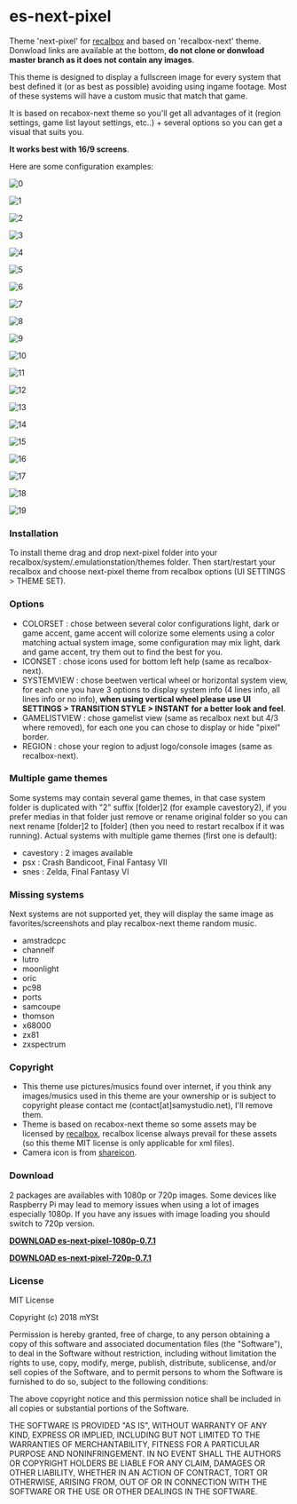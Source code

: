# es-next-pixel
Theme 'next-pixel' for [recalbox](https://www.recalbox.com/) and based on 'recalbox-next' theme. Donwload links are available at the bottom, **do not clone or donwload master branch as it does not contain any images**.

This theme is designed to display a fullscreen image for every system that best defined it (or as best as possible) avoiding using ingame footage. Most of these systems will have a custom music that match that game.

It is based on recabox-next theme so you'll get all advantages of it (region settings, game list layout settings, etc..) + several options so you can get a visual that suits you. 

**It works best with 16/9 screens**.

Here are some configuration examples:

![0](https://raw.githubusercontent.com/samystudio/es-next-pixel/master/screenshots/0.jpg)

![1](https://raw.githubusercontent.com/samystudio/es-next-pixel/master/screenshots/1.jpg)

![2](https://raw.githubusercontent.com/samystudio/es-next-pixel/master/screenshots/2.jpg)

![3](https://raw.githubusercontent.com/samystudio/es-next-pixel/master/screenshots/3.jpg)

![4](https://raw.githubusercontent.com/samystudio/es-next-pixel/master/screenshots/4.jpg)

![5](https://raw.githubusercontent.com/samystudio/es-next-pixel/master/screenshots/5.jpg)

![6](https://raw.githubusercontent.com/samystudio/es-next-pixel/master/screenshots/6.jpg)

![7](https://raw.githubusercontent.com/samystudio/es-next-pixel/master/screenshots/7.jpg)

![8](https://raw.githubusercontent.com/samystudio/es-next-pixel/master/screenshots/8.jpg)

![9](https://raw.githubusercontent.com/samystudio/es-next-pixel/master/screenshots/9.jpg)

![10](https://raw.githubusercontent.com/samystudio/es-next-pixel/master/screenshots/10.jpg)

![11](https://raw.githubusercontent.com/samystudio/es-next-pixel/master/screenshots/11.jpg)

![12](https://raw.githubusercontent.com/samystudio/es-next-pixel/master/screenshots/12.jpg)

![13](https://raw.githubusercontent.com/samystudio/es-next-pixel/master/screenshots/13.jpg)

![14](https://raw.githubusercontent.com/samystudio/es-next-pixel/master/screenshots/14.jpg)

![15](https://raw.githubusercontent.com/samystudio/es-next-pixel/master/screenshots/15.jpg)

![16](https://raw.githubusercontent.com/samystudio/es-next-pixel/master/screenshots/16.jpg)

![17](https://raw.githubusercontent.com/samystudio/es-next-pixel/master/screenshots/17.jpg)

![18](https://raw.githubusercontent.com/samystudio/es-next-pixel/master/screenshots/18.jpg)

![19](https://raw.githubusercontent.com/samystudio/es-next-pixel/master/screenshots/19.jpg)

### Installation
To install theme drag and drop next-pixel folder into your recalbox/system/.emulationstation/themes folder. Then start/restart your recalbox and choose next-pixel theme from recalbox options (UI SETTINGS > THEME SET).


### Options
- COLORSET 	: chose between several color configurations light, dark or game accent, game accent will colorize some elements using a color matching actual system image, some configuration may mix light, dark and game accent, try them out to find the best for you.
- ICONSET 	: chose icons used for bottom left help (same as recalbox-next).
- SYSTEMVIEW 	: chose beetwen vertical wheel or horizontal system view, for each one you have 3 options to display system info (4 lines info, all lines info or no info), **when using vertical wheel please use UI SETTINGS > TRANSITION STYLE > INSTANT for a better look and feel**.
- GAMELISTVIEW	: chose gamelist view (same as recalbox next but 4/3 where removed), for each one you can chose to display or hide "pixel" border.
- REGION		: chose your region to adjust logo/console images (same as recalbox-next).


### Multiple game themes
Some systems may contain several game themes, in that case system folder is duplicated with "2" suffix [folder]2 (for example cavestory2), if you prefer medias in that folder just remove or rename original folder so you can next rename [folder]2 to [folder] (then you need to restart recalbox if it was running).
Actual systems with multiple game themes (first one is default):
- cavestory : 2 images available
- psx : Crash Bandicoot, Final Fantasy VII
- snes : Zelda, Final Fantasy VI

### Missing systems
Next systems are not supported yet, they will display the same image as favorites/screenshots and play recalbox-next theme random music.
- amstradcpc
- channelf
- lutro
- moonlight
- oric
- pc98
- ports
- samcoupe
- thomson
- x68000
- zx81
- zxspectrum


### Copyright
- This theme use pictures/musics found over internet, if you think any images/musics used in this theme are your ownership or is subject to copyright please contact me (contact[at]samystudio.net), I'll remove them.
- Theme is based on recabox-next theme so some assets may be licensed by [recalbox](https://gitlab.com/recalbox/recalbox-themes), recalbox license always prevail for these assets (so this theme MIT license is only applicable for xml files).
- Camera icon is from [shareicon](https://www.shareicon.net).

### Download
2 packages are availables with 1080p or 720p images. Some devices like Raspberry Pi may lead to memory issues when using a lot of images especially 1080p. If you have any issues with image loading you should switch to 720p version.

**[DOWNLOAD es-next-pixel-1080p-0.7.1](https://github.com/SamYStudiO/es-next-pixel/archive/1080p.zip)**

**[DOWNLOAD es-next-pixel-720p-0.7.1](https://github.com/SamYStudiO/es-next-pixel/archive/720p.zip)**

### License
MIT License

Copyright (c) 2018 mYSt

Permission is hereby granted, free of charge, to any person obtaining a copy
of this software and associated documentation files (the "Software"), to deal
in the Software without restriction, including without limitation the rights
to use, copy, modify, merge, publish, distribute, sublicense, and/or sell
copies of the Software, and to permit persons to whom the Software is
furnished to do so, subject to the following conditions:

The above copyright notice and this permission notice shall be included in all
copies or substantial portions of the Software.

THE SOFTWARE IS PROVIDED "AS IS", WITHOUT WARRANTY OF ANY KIND, EXPRESS OR
IMPLIED, INCLUDING BUT NOT LIMITED TO THE WARRANTIES OF MERCHANTABILITY,
FITNESS FOR A PARTICULAR PURPOSE AND NONINFRINGEMENT. IN NO EVENT SHALL THE
AUTHORS OR COPYRIGHT HOLDERS BE LIABLE FOR ANY CLAIM, DAMAGES OR OTHER
LIABILITY, WHETHER IN AN ACTION OF CONTRACT, TORT OR OTHERWISE, ARISING FROM,
OUT OF OR IN CONNECTION WITH THE SOFTWARE OR THE USE OR OTHER DEALINGS IN THE
SOFTWARE.


